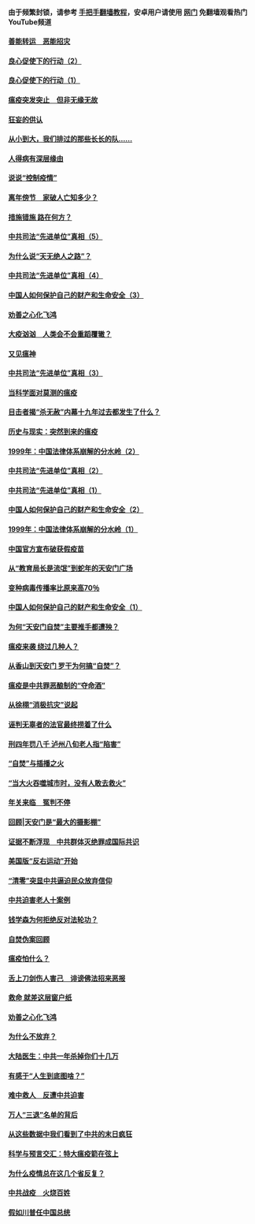 #### 由于频繁封锁，请参考 [手把手翻墙教程](https://github.com/gfw-breaker/guides/wiki/)，安卓用户请使用 [网门](https://github.com/gfw-breaker/nogfw/blob/master/dl.md?t=02262300) 免翻墙观看热门YouTube频道 

#### [善能转运　恶能招灾](../pages/19/421334.md?t=02262300) 

#### [良心促使下的行动（2）](../pages/19/421361.md?t=02262300) 

#### [良心促使下的行动（1）](../pages/19/421302.md?t=02262300) 

#### [瘟疫突发突止　但非无缘无故](../pages/19/421281.md?t=02262300) 

#### [狂妄的供认](../pages/19/421199.md?t=02262300) 

#### [从小到大，我们排过的那些长长的队……](../pages/19/421243.md?t=02262300) 

#### [人得病有深层缘由](../pages/19/420864.md?t=02262300) 

#### [说说“控制疫情”](../pages/19/420831.md?t=02262300) 

#### [离年傍节　家破人亡知多少？](../pages/19/420563.md?t=02262300) 

#### [措施错施  路在何方？](../pages/19/420076.md?t=02262300) 

#### [中共司法“先进单位”真相（5）](../pages/19/419453.md?t=02262300) 

#### [为什么说“天无绝人之路”？](../pages/19/419618.md?t=02262300) 

#### [中共司法“先进单位”真相（4）](../pages/19/419452.md?t=02262300) 

#### [中国人如何保护自己的财产和生命安全（3）](../pages/19/419405.md?t=02262300) 

#### [劝善之心化飞鸿](../pages/19/418758.md?t=02262300) 

#### [大疫汹汹　人类会不会重蹈覆辙？](../pages/19/419691.md?t=02262300) 

#### [又见瘟神](../pages/19/419225.md?t=02262300) 

#### [中共司法“先进单位”真相（3）](../pages/19/419451.md?t=02262300) 

#### [当科学面对莫测的瘟疫](../pages/19/419625.md?t=02262300) 

#### [目击者揭“杀无赦”内幕十九年过去都发生了什么？](../pages/19/419617.md?t=02262300) 

#### [历史与现实：突然到来的瘟疫](../pages/19/419619.md?t=02262300) 

#### [1999年：中国法律体系崩解的分水岭（2）](../pages/19/419455.md?t=02262300) 

#### [中共司法“先进单位”真相（2）](../pages/19/419450.md?t=02262300) 

#### [中共司法“先进单位”真相（1）](../pages/19/419449.md?t=02262300) 

#### [中国人如何保护自己的财产和生命安全（2）](../pages/19/419404.md?t=02262300) 

#### [1999年：中国法律体系崩解的分水岭（1）](../pages/19/419454.md?t=02262300) 

#### [中国官方宣布破获假疫苗](../pages/19/419504.md?t=02262300) 

#### [从“教育局长是流氓”到蛇年的天安门广场](../pages/19/419470.md?t=02262300) 

#### [变种病毒传播率比原来高70％](../pages/19/419456.md?t=02262300) 

#### [中国人如何保护自己的财产和生命安全（1）](../pages/19/419403.md?t=02262300) 

#### [为何“天安门自焚”主要推手都遭殃？](../pages/19/419348.md?t=02262300) 

#### [瘟疫来袭 绕过几种人？](../pages/19/419349.md?t=02262300) 

#### [从香山到天安门 罗干为何搞“自焚”？](../pages/19/419270.md?t=02262300) 

#### [瘟疫是中共罪恶酿制的“夺命酒”](../pages/19/419223.md?t=02262300) 

#### [从徐栩“消极抗灾”说起](../pages/19/419224.md?t=02262300) 

#### [诬判无辜者的法官最终捞着了什么](../pages/19/419268.md?t=02262300) 

#### [刑四年罚八千 泸州八旬老人指“陷害”](../pages/19/419232.md?t=02262300) 

#### [“自焚”与插播之火](../pages/19/419226.md?t=02262300) 

#### [“当大火吞噬城市时，没有人敢去救火”](../pages/19/419077.md?t=02262300) 

#### [年关来临　冤判不停](../pages/19/419093.md?t=02262300) 

#### [回顾|天安门是“最大的摄影棚”](../pages/19/380866.md?t=02262300) 

#### [证据不断浮现　中共群体灭绝罪成国际共识](../pages/19/419031.md?t=02262300) 

#### [美国版“反右运动”开始](../pages/19/419030.md?t=02262300) 

#### [“清零”突显中共逼迫民众放弃信仰](../pages/19/418995.md?t=02262300) 

#### [中共迫害老人十案例](../pages/19/418831.md?t=02262300) 

#### [钱学森为何拒绝反对法轮功？](../pages/19/418905.md?t=02262300) 

#### [自焚伪案回顾](../pages/19/418799.md?t=02262300) 

#### [瘟疫怕什么？](../pages/19/418800.md?t=02262300) 

#### [舌上刀剑伤人害己　诽谤佛法招来恶报](../pages/19/418731.md?t=02262300) 

#### [救命 就差这层窗户纸](../pages/19/418706.md?t=02262300) 

#### [劝善之心化飞鸿](../pages/19/416766.md?t=02262300) 

#### [为什么不放弃？](../pages/19/418691.md?t=02262300) 

#### [大陆医生：中共一年杀掉你们十几万](../pages/19/418670.md?t=02262300) 

#### [有感于“人生到底图啥？”](../pages/19/418624.md?t=02262300) 

#### [难中救人　反遭中共迫害](../pages/19/418414.md?t=02262300) 

#### [万人“三退”名单的背后](../pages/19/418505.md?t=02262300) 

#### [从这些数据中我们看到了中共的末日疯狂](../pages/19/418420.md?t=02262300) 

#### [科学与预言交汇：特大瘟疫箭在弦上](../pages/19/418266.md?t=02262300) 

#### [为什么疫情总在这几个省反复？](../pages/19/418219.md?t=02262300) 

#### [中共战疫　火烧百姓](../pages/19/418220.md?t=02262300) 

#### [假如川普任中国总统](../pages/19/418174.md?t=02262300) 

